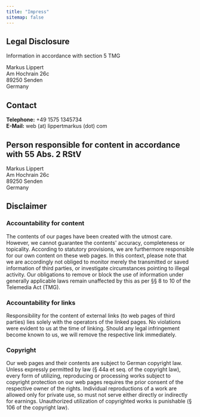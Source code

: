 ```yaml
---
title: "Impress"
sitemap: false
---
```


## Legal Disclosure

Information in accordance with section 5 TMG

Markus Lippert  
Am Hochrain 26c  
89250 Senden  
Germany

## Contact

**Telephone:** +49 1575 1345734  
**E-Mail:** web (at) lippertmarkus (dot) com

## Person responsible for content in accordance with 55 Abs. 2 RStV

Markus Lippert  
Am Hochrain 26c  
89250 Senden  
Germany

## Disclaimer

### Accountability for content

The contents of our pages have been created with the utmost care. However, we cannot guarantee the contents' accuracy, completeness or topicality. According to statutory provisions, we are furthermore responsible for our own content on these web pages. In this context, please note that we are accordingly not obliged to monitor merely the transmitted or saved information of third parties, or investigate circumstances pointing to illegal activity. Our obligations to remove or block the use of information under generally applicable laws remain unaffected by this as per §§ 8 to 10 of the Telemedia Act (TMG).

### Accountability for links

Responsibility for the content of external links (to web pages of third parties) lies solely with the operators of the linked pages. No violations were evident to us at the time of linking. Should any legal infringement become known to us, we will remove the respective link immediately.

### Copyright

Our web pages and their contents are subject to German copyright law. Unless expressly permitted by law (§ 44a et seq. of the copyright law), every form of utilizing, reproducing or processing works subject to copyright protection on our web pages requires the prior consent of the respective owner of the rights. Individual reproductions of a work are allowed only for private use, so must not serve either directly or indirectly for earnings. Unauthorized utilization of copyrighted works is punishable (§ 106 of the copyright law).
